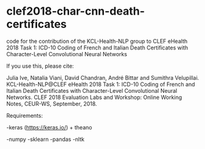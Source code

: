 # clef2018-char-cnn-death-certificates
code for the contribution of the KCL-Health-NLP group to CLEF eHealth 2018 Task 1: ICD-10 Coding of French and Italian Death Certificates with Character-Level Convolutional Neural Networks

If you use this, please cite:

Julia Ive, Natalia Viani, David Chandran, André Bittar and Sumithra Velupillai. KCL-Health-NLP@CLEF eHealth 2018 Task 1: ICD-10 Coding of French and Italian Death Certificates with Character-Level Convolutional Neural Networks. CLEF 2018 Evaluation Labs and Workshop: Online Working Notes, CEUR-WS, September, 2018.


Requirements:

-keras (https://keras.io/) + theano

-numpy
-sklearn
-pandas
-nltk

